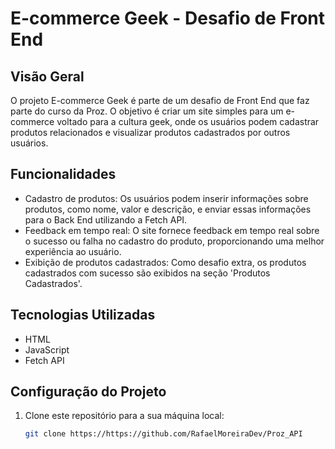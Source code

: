 # E-commerce Geek - Desafio de Front End

## Visão Geral

O projeto E-commerce Geek é parte de um desafio de Front End que faz parte do curso da Proz. O objetivo é criar um site simples para um e-commerce voltado para a cultura geek, onde os usuários podem cadastrar produtos relacionados e visualizar produtos cadastrados por outros usuários.

## Funcionalidades

- Cadastro de produtos: Os usuários podem inserir informações sobre produtos, como nome, valor e descrição, e enviar essas informações para o Back End utilizando a Fetch API.
- Feedback em tempo real: O site fornece feedback em tempo real sobre o sucesso ou falha no cadastro do produto, proporcionando uma melhor experiência ao usuário.
- Exibição de produtos cadastrados: Como desafio extra, os produtos cadastrados com sucesso são exibidos na seção 'Produtos Cadastrados'.

## Tecnologias Utilizadas

- HTML
- JavaScript
- Fetch API

## Configuração do Projeto

1. Clone este repositório para a sua máquina local:

   ```bash
   git clone https://https://github.com/RafaelMoreiraDev/Proz_API
   ```
